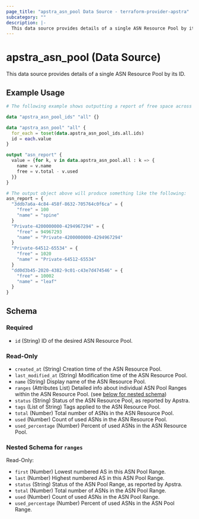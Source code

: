 ```yaml
---
page_title: "apstra_asn_pool Data Source - terraform-provider-apstra"
subcategory: ""
description: |-
  This data source provides details of a single ASN Resource Pool by its ID.
---
```


# apstra_asn_pool (Data Source)

This data source provides details of a single ASN Resource Pool by its ID.

## Example Usage

```terraform
# The following example shows outputting a report of free space across all ASN resource pools:

data "apstra_asn_pool_ids" "all" {}

data "apstra_asn_pool" "all" {
  for_each = toset(data.apstra_asn_pool_ids.all.ids)
  id = each.value
}

output "asn_report" {
  value = {for k, v in data.apstra_asn_pool.all : k => {
    name = v.name
    free = v.total - v.used
  }}
}

# The output object above will produce something like the following:
asn_report = {
  "3ddb7a6a-4c84-458f-8632-705764c0f6ca" = {
    "free" = 100
    "name" = "spine"
  }
  "Private-4200000000-4294967294" = {
    "free" = 94967293
    "name" = "Private-4200000000-4294967294"
  }
  "Private-64512-65534" = {
    "free" = 1020
    "name" = "Private-64512-65534"
  }
  "dd0d3b45-2020-4382-9c01-c43e7d474546" = {
    "free" = 10002
    "name" = "leaf"
  }
}
```

<!-- schema generated by tfplugindocs -->
## Schema

### Required

- `id` (String) ID of the desired ASN Resource Pool.

### Read-Only

- `created_at` (String) Creation time of the ASN Resource Pool.
- `last_modified_at` (String) Modification time of the ASN Resource Pool.
- `name` (String) Display name of the ASN Resource Pool.
- `ranges` (Attributes List) Detailed info about individual ASN Pool Ranges within the ASN Resource Pool. (see [below for nested schema](#nestedatt--ranges))
- `status` (String) Status of the ASN Resource Pool, as reported by Apstra.
- `tags` (List of String) Tags applied to the ASN Resource Pool.
- `total` (Number) Total number of ASNs in the ASN Resource Pool.
- `used` (Number) Count of used ASNs in the ASN Resource Pool.
- `used_percentage` (Number) Percent of used ASNs in the ASN Resource Pool.

<a id="nestedatt--ranges"></a>
### Nested Schema for `ranges`

Read-Only:

- `first` (Number) Lowest numbered AS in this ASN Pool Range.
- `last` (Number) Highest numbered AS in this ASN Pool Range.
- `status` (String) Status of the ASN Pool Range, as reported by Apstra.
- `total` (Number) Total number of ASNs in the ASN Pool Range.
- `used` (Number) Count of used ASNs in the ASN Pool Range.
- `used_percentage` (Number) Percent of used ASNs in the ASN Pool Range.
